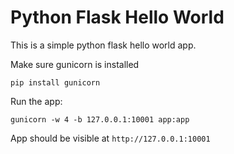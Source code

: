 # Python Flask Hello World

This is a simple python flask hello world app.

Make sure gunicorn is installed

`pip install gunicorn`

Run the app:

`gunicorn -w 4 -b 127.0.0.1:10001 app:app`

App should be visible at `http://127.0.0.1:10001`